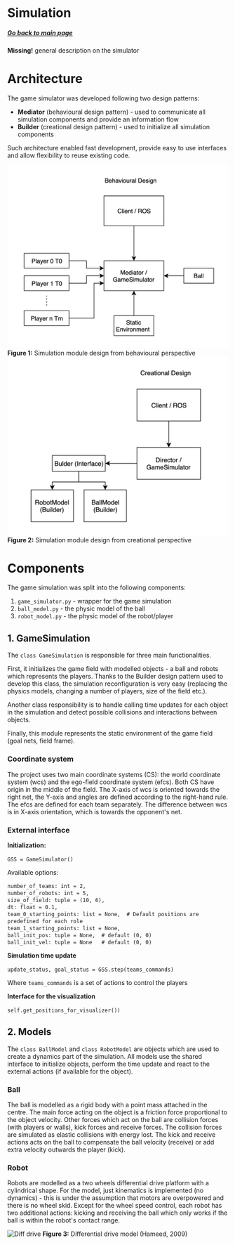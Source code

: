 # Simulation 
##### [Go back to main page](../../Documentation.md)

__Missing!__ general description on the simulator

# Architecture
The game simulator was developed following two design patterns: 
* __Mediator__ (behavioural design pattern) - used to communicate all simulation components and provide an information flow
* __Builder__ (creational design pattern) - used to initialize all simulation components
  
Such architecture enabled fast development, provide easy to use interfaces and allow flexibility to reuse
existing code.

![Behavioural Design](../Figures/Simulation_behavior.png)
__Figure 1:__ Simulation module design from behavioural perspective
![Creational Design](../Figures/Simulation_creation.png)
__Figure 2:__ Simulation module design from creational perspective

# Components
The game simulation was split into the following components:
1. ```game_simulator.py``` - wrapper for the game simulation  
2. ```ball_model.py``` - the physic model of the ball 
3. ```robot_model.py``` - the physic model of the robot/player

## 1. GameSimulation
The ```class GameSimulation``` is responsible for three main functionalities. 

First, it initializes the game field with modelled objects - a ball and robots which represents the players. 
Thanks to the Builder design pattern used to develop this class, the simulation reconfiguration is very easy 
(replacing the physics models, changing a number of players, size of the field etc.). 

Another class responsibility is to handle calling time updates for each object in the simulation and detect possible collisions and interactions between objects. 

Finally, this module represents the static environment of the game field (goal nets, field frame).

### Coordinate system
The project uses two main coordinate systems (CS): the world coordinate system (wcs) and the ego-field coordinate system (efcs). 
Both CS have origin in the middle of the field. The X-axis of wcs is oriented towards the right net, the Y-axis and angles are defined according to the right-hand rule.
The efcs are defined for each team separately. The difference between wcs is in X-axis orientation, which is towards the opponent's net.

### External interface
__Initialization:__

```GSS = GameSimulator()```

Available options:
```
number_of_teams: int = 2, 
number_of_robots: int = 5,
size_of_field: tuple = (10, 6), 
dt: float = 0.1,
team_0_starting_points: list = None,  # Default positions are predefined for each role
team_1_starting_points: list = None,
ball_init_pos: tuple = None,  # default (0, 0)
ball_init_vel: tuple = None   # default (0, 0)
```

__Simulation time update__

```update_status, goal_status = GSS.step(teams_commands)```

Where ```teams_commands``` is a set of actions to control the players

__Interface for the visualization__

```self.get_positions_for_visualizer())```

## 2. Models
The ```class BallModel``` and ```class RobotModel``` are objects which are used to create a dynamics part of the simulation. All models use the shared interface to initialize objects, 
perform the time update and react to the external actions (if available for the object).

### Ball

The ball is modelled as a rigid body with a point mass attached in the centre. The main force acting on the object is a friction force proportional to the object velocity.
Other forces which act on the ball are collision forces (with players or walls), kick forces and receive forces. 
The collision forces are simulated as elastic collisions with energy lost. 
The kick and receive actions acts on the ball to compensate the ball velocity (receive) or add extra velocity outwards the player (kick).

### Robot

Robots are modelled as a two wheels differential drive platform with a cylindrical shape. 
For the model, just kinematics is implemented (no dynamics) - this is under the assumption that motors are overpowered and there is no wheel skid.
Except for the wheel speed control, each robot has two additional actions: kicking and receiving the ball which only works if the ball is within the robot's contact range.

![Diff drive](https://www.researchgate.net/profile/Claus-Sorensen/publication/267335976/figure/fig4/AS:295717655597070@1447515991705/Two-wheeled-vehicle-derived-using-differential-steering.png)
__Figure 3:__ Differential drive model (Hameed, 2009)


